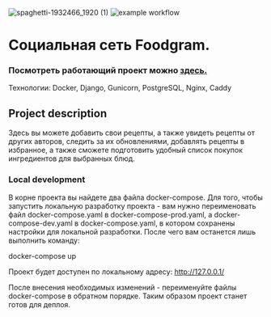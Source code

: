 ![spaghetti-1932466_1920 (1)](https://user-images.githubusercontent.com/53881876/131880908-22f1dcec-d251-4ec8-8355-83cdfea98e17.jpg)
![example workflow](https://github.com/DonFortes/foodgram-project/actions/workflows/foodgram.yml/badge.svg)
# Социальная сеть Foodgram.
### Посмотреть работающий проект можно [здесь.](https://nosov.ml/)
Технологии: Docker, Django, Gunicorn, PostgreSQL, Nginx, Caddy

## Project description
Здесь вы можете добавить свои рецепты, а также увидеть рецепты от других авторов, следить за их обновлениями, добавлять рецепты в избранное, а также сможете подготовить удобный список покупок ингредиентов для выбранных блюд.

### Local development
В корне проекта вы найдете два файла docker-compose. Для того, чтобы запустить локальную разработку проекта - вам нужно переименовать файл docker-compose.yaml в docker-compose-prod.yaml, а docker-compose-dev.yaml в docker-compose.yaml, в котором сохранены настройки для локальной разработки. После чего вам останется лишь выполнить команду:

docker-compose up

Проект будет доступен по локальному адресу: http://127.0.0.1/

После внесения необходимых изменений - переименуйте файлы docker-compose в обратном порядке. Таким образом проект станет готов для деплоя.
